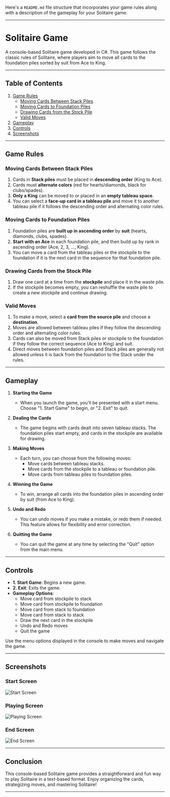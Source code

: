 Here's a `README.md` file structure that incorporates your game rules along with a description of the gameplay for your Solitaire game.

---

# Solitaire Game

A console-based Solitaire game developed in C#. This game follows the classic rules of Solitaire, where players aim to move all cards to the foundation piles sorted by suit from Ace to King.

---

## Table of Contents

1. [Game Rules](#game-rules)
   - [Moving Cards Between Stack Piles](#moving-cards-between-stack-piles)
   - [Moving Cards to Foundation Piles](#moving-cards-to-foundation-piles)
   - [Drawing Cards from the Stock Pile](#drawing-cards-from-the-stock-pile)
   - [Valid Moves](#valid-moves)
2. [Gameplay](#gameplay)
3. [Controls](#controls)
4. [Screenshots](#screenshots)

---

## Game Rules

### Moving Cards Between Stack Piles
1. Cards in **Stack piles** must be placed in **descending order** (King to Ace).
2. Cards must **alternate colors** (red for hearts/diamonds, black for clubs/spades).
3. **Only a King** can be moved to or placed in an **empty tableau space**.
4. You can select a **face-up card in a tableau pile** and move it to another tableau pile if it follows the descending order and alternating color rules.

### Moving Cards to Foundation Piles
1. Foundation piles are **built up in ascending order** by **suit** (hearts, diamonds, clubs, spades).
2. **Start with an Ace** in each foundation pile, and then build up by rank in ascending order (Ace, 2, 3, ..., King).
3. You can move a card from the tableau piles or the stockpile to the foundation if it is the next card in the sequence for that foundation pile.

### Drawing Cards from the Stock Pile
1. Draw one card at a time from the **stockpile** and place it in the waste pile.
2. If the stockpile becomes empty, you can reshuffle the waste pile to create a new stockpile and continue drawing.

### Valid Moves
1. To make a move, select a **card from the source pile** and choose a **destination**.
2. Moves are allowed between tableau piles if they follow the descending order and alternating color rules.
3. Cards can also be moved from Stack piles or stockpile to the foundation if they follow the correct sequence (Ace to King) and suit.
4. Direct moves between foundation piles and Stack piles are generally not allowed unless it is back from the foundation to the Stack under the rules.

---

## Gameplay

1. **Starting the Game**  
   - When you launch the game, you'll be presented with a start menu. Choose "1. Start Game" to begin, or "2. Exit" to quit.

2. **Dealing the Cards**  
   - The game begins with cards dealt into seven tableau stacks. The foundation piles start empty, and cards in the stockpile are available for drawing.

3. **Making Moves**  
   - Each turn, you can choose from the following moves:
     - Move cards between tableau stacks.
     - Move cards from the stockpile to a tableau or foundation pile.
     - Move cards from tableau piles to foundation piles.

4. **Winning the Game**  
   - To win, arrange all cards into the foundation piles in ascending order by suit (from Ace to King).

5. **Undo and Redo**  
   - You can undo moves if you make a mistake, or redo them if needed. This feature allows for flexibility and error correction.

6. **Quitting the Game**  
   - You can quit the game at any time by selecting the "Quit" option from the main menu.

---

## Controls

- **1. Start Game**: Begins a new game.
- **2. Exit**: Exits the game.
- **Gameplay Options**:
  - Move card from stockpile to stack
  - Move card from stockpile to foundation
  - Move card from stack to foundation
  - Move card from stack to stack
  - Draw the next card in the stockpile
  - Undo and Redo moves
  - Quit the game

Use the menu options displayed in the console to make moves and navigate the game.

---

## Screenshots

### Start Screen
![Start Screen](start.pnj)

### Playing Screen
![Playing Screen](playing.png)

### End Screen
![End Screen](end.pnj)

---

## Conclusion

This console-based Solitaire game provides a straightforward and fun way to play Solitaire in a text-based format. Enjoy organizing the cards, strategizing moves, and mastering Solitaire!

---